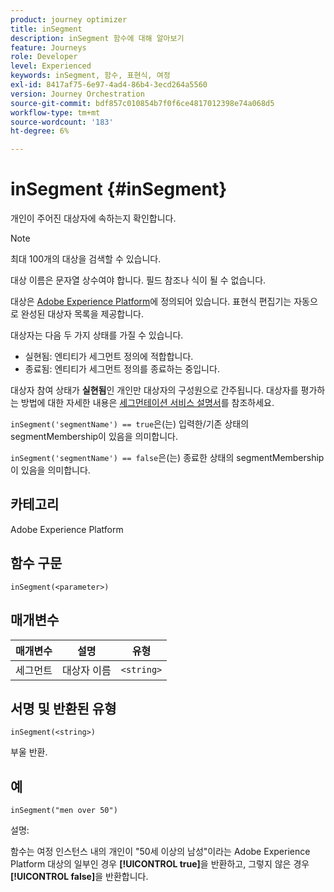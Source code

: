 ```yaml
---
product: journey optimizer
title: inSegment
description: inSegment 함수에 대해 알아보기
feature: Journeys
role: Developer
level: Experienced
keywords: inSegment, 함수, 표현식, 여정
exl-id: 8417af75-6e97-4ad4-86b4-3ecd264a5560
version: Journey Orchestration
source-git-commit: bdf857c010854b7f0f6ce4817012398e74a068d5
workflow-type: tm+mt
source-wordcount: '183'
ht-degree: 6%

---
```


# inSegment {#inSegment}

개인이 주어진 대상자에 속하는지 확인합니다.

>[!NOTE]
>
>최대 100개의 대상을 검색할 수 있습니다.

대상 이름은 문자열 상수여야 합니다. 필드 참조나 식이 될 수 없습니다.

대상은 [Adobe Experience Platform](https://platform.adobe.com/audience/overview)에 정의되어 있습니다. 표현식 편집기는 자동으로 완성된 대상자 목록을 제공합니다.

대상자는 다음 두 가지 상태를 가질 수 있습니다.

* 실현됨: 엔티티가 세그먼트 정의에 적합합니다.
* 종료됨: 엔티티가 세그먼트 정의를 종료하는 중입니다.

대상자 참여 상태가 **실현됨**&#x200B;인 개인만 대상자의 구성원으로 간주됩니다. 대상자를 평가하는 방법에 대한 자세한 내용은 [세그먼테이션 서비스 설명서](https://experienceleague.adobe.com/docs/experience-platform/segmentation/tutorials/evaluate-a-segment.html?lang=ko#interpret-segment-results)를 참조하세요.

`inSegment('segmentName') == true`은(는) 입력한/기존 상태의 segmentMembership이 있음을 의미합니다.

`inSegment('segmentName') == false`은(는) 종료한 상태의 segmentMembership이 있음을 의미합니다.

## 카테고리

Adobe Experience Platform

## 함수 구문

`inSegment(<parameter>)`

## 매개변수

| 매개변수 | 설명 | 유형 |
|--- |--- |--- |
| 세그먼트 | 대상자 이름 | `<string>` |

## 서명 및 반환된 유형

`inSegment(<string>)`

부울 반환.

## 예

`inSegment("men over 50")`

설명:

함수는 여정 인스턴스 내의 개인이 &quot;50세 이상의 남성&quot;이라는 Adobe Experience Platform 대상의 일부인 경우 **[!UICONTROL true]**&#x200B;을 반환하고, 그렇지 않은 경우 **[!UICONTROL false]**&#x200B;을 반환합니다.
